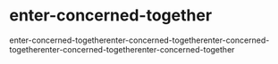 # enter-concerned-together
enter-concerned-togetherenter-concerned-togetherenter-concerned-togetherenter-concerned-togetherenter-concerned-together

